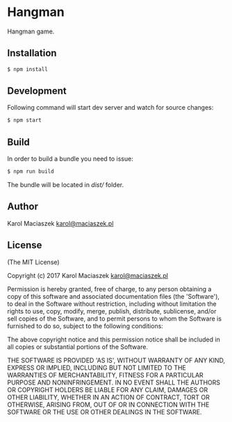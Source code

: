 # Hangman
Hangman game.


## Installation
```sh
$ npm install
```

## Development
Following command will start dev server and watch for source changes:
```sh
$ npm start
```
	
## Build
In order to build a bundle you need to issue:
```sh
$ npm run build
```

The bundle will be located in *dist/* folder.


## Author
Karol Maciaszek <karol@maciaszek.pl>


## License
(The MIT License)

Copyright (c) 2017 Karol Maciaszek <karol@maciaszek.pl>

Permission is hereby granted, free of charge, to any person obtaining a copy of this software and associated documentation files (the 'Software'), to deal in the Software without restriction, including without limitation the rights to use, copy, modify, merge, publish, distribute, sublicense, and/or sell copies of the Software, and to permit persons to whom the Software is furnished to do so, subject to the following conditions:

The above copyright notice and this permission notice shall be included in all copies or substantial portions of the Software.

THE SOFTWARE IS PROVIDED 'AS IS', WITHOUT WARRANTY OF ANY KIND, EXPRESS OR IMPLIED, INCLUDING BUT NOT LIMITED TO THE WARRANTIES OF MERCHANTABILITY, FITNESS FOR A PARTICULAR PURPOSE AND NONINFRINGEMENT. IN NO EVENT SHALL THE AUTHORS OR COPYRIGHT HOLDERS BE LIABLE FOR ANY CLAIM, DAMAGES OR OTHER LIABILITY, WHETHER IN AN ACTION OF CONTRACT, TORT OR OTHERWISE, ARISING FROM, OUT OF OR IN CONNECTION WITH THE SOFTWARE OR THE USE OR OTHER DEALINGS IN THE SOFTWARE.
